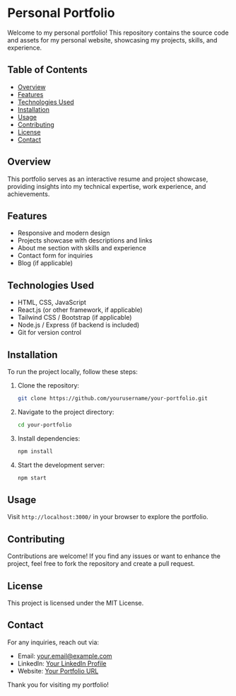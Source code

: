   # Personal Portfolio

Welcome to my personal portfolio! This repository contains the source code and assets for my personal website, showcasing my projects, skills, and experience.

## Table of Contents
- [Overview](#overview)
- [Features](#features)
- [Technologies Used](#technologies-used)
- [Installation](#installation)
- [Usage](#usage)
- [Contributing](#contributing)
- [License](#license)
- [Contact](#contact)

## Overview
This portfolio serves as an interactive resume and project showcase, providing insights into my technical expertise, work experience, and achievements.

## Features
- Responsive and modern design
- Projects showcase with descriptions and links
- About me section with skills and experience
- Contact form for inquiries
- Blog (if applicable)

## Technologies Used
- HTML, CSS, JavaScript
- React.js (or other framework, if applicable)
- Tailwind CSS / Bootstrap (if applicable)
- Node.js / Express (if backend is included)
- Git for version control

## Installation
To run the project locally, follow these steps:

1. Clone the repository:
   ```sh
   git clone https://github.com/yourusername/your-portfolio.git
   ```
2. Navigate to the project directory:
   ```sh
   cd your-portfolio
   ```
3. Install dependencies:
   ```sh
   npm install
   ```
4. Start the development server:
   ```sh
   npm start
   ```

## Usage
Visit `http://localhost:3000/` in your browser to explore the portfolio.

## Contributing
Contributions are welcome! If you find any issues or want to enhance the project, feel free to fork the repository and create a pull request.

## License
This project is licensed under the MIT License.

## Contact
For any inquiries, reach out via:
- Email: your.email@example.com
- LinkedIn: [Your LinkedIn Profile](https://linkedin.com/in/yourprofile)
- Website: [Your Portfolio URL](https://yourportfolio.com)

Thank you for visiting my portfolio!

